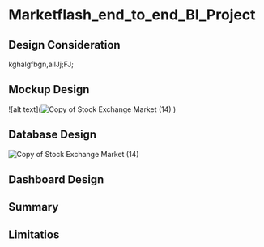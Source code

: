 # Marketflash_end_to_end_BI_Project
## Design Consideration
kghalgfbgn,allJj;FJ;



## Mockup Design
![alt text](![Copy of Stock Exchange Market (14)](https://github.com/user-attachments/assets/704de8b7-ce05-444b-8a0c-06ba93d7959e)
)


## Database Design
![Copy of Stock Exchange Market (14)](https://github.com/user-attachments/assets/059ca43c-7f08-4794-8218-2721e53e694b)



## Dashboard Design


## Summary



## Limitatios

